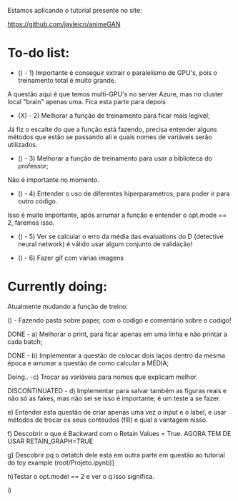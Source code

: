 Estamos aplicando o tutorial presente no site:

https://github.com/jayleicn/animeGAN

# To-do list:

* () - 1) Importante é conseguir extrair o paralelismo de GPU's, pois o treinamento total é muito grande.

A questão aqui é que temos multi-GPU's no server Azure, mas no cluster local "brain" apenas uma. Fica esta parte para depois

* (X) - 2) Melhorar a função de treinamento para ficar mais legível;

Já fiz o escalte do que a função está fazendo, precisa entender alguns métodos que estão se passando ali e quais nomes de variáveis serão utilizados.

* () - 3) Melhorar a função de treinamento para usar a biblioteca do professor;

Não é importante no momento.

* () - 4) Entender o uso de diferentes hiperparametros, para poder ir para outro código.

Isso é muito importante, após arrumar a função e entender o opt.mode == 2, faremos isso.

* () - 5) Ver se calcular o erro da média das evaluations do D (detective neural network) é válido usar algum conjunto de validação!

* () - 6) Fazer gif com várias imagens
# Currently doing:


Atualmente mudando a função de treino:

() - Fazendo pasta sobre paper, com o codigo e comentário sobre o codigo!




DONE - a) Melhorar o print, para ficar apenas em uma linha e não printar a cada batch;

DONE - b) Implementar a questão de colocar dois laços dentro da mesma época e arrumar a questão de como calcular a MÉDIA;

Doing.. -c) Trocar as variáveis para nomes que explicam melhor.

DISCONTINUATED - d) Implementar para salvar também as figuras reais e não só as fakes, mas não sei se isso é importante, é um teste a se fazer.

e) Entender esta questão de criar apenas uma vez o input e o label, e usar métodos de trocar os seus conteúdos (fill) e qual a vantagem nisso.

f) Descobrir o que é Backward com o Retain Values = True. AGORA TEM DE USAR RETAIN_GRAPH=TRUE

g) Descobrir pq o detatch dele está em outra parte em questão ao tutorial do toy example (root/Projeto.ipynb)]

h)Testar o opt.model == 2 e ver o q isso significa.

i) 
